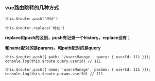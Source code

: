 ### vue路由跳转的几种方式

```
this.$router.push('地址')

this.$router.replace('地址')
```

**replace和push的区别，push有记录一个history，replace没有；**



**和name配对的是params，和path配对的是query**

```
this.$router.push({ path: '/usersManage', query: { userId: 111 }});
console.log(this.$route.query.userId) // 111

this.$router.push({ name: 'usersManage', params: { userId: 111 }});
console.log(this.$route.params.userId) // 111
```

